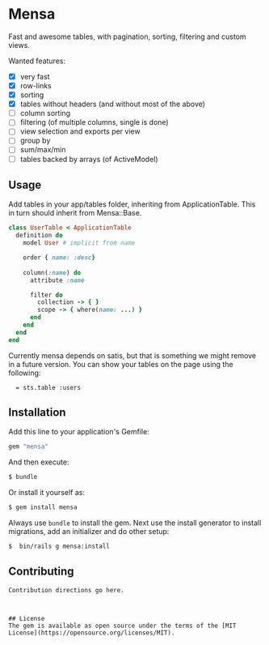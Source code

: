 # Mensa
Fast and awesome tables, with pagination, sorting, filtering and custom views.

Wanted features:
* [X] very fast
* [X] row-links
* [X] sorting
* [X] tables without headers (and without most of the above)
* [ ] column sorting
* [ ] filtering (of multiple columns, single is done)
* [ ] view selection and exports per view
* [ ] group by
* [ ] sum/max/min
* [ ] tables backed by arrays (of ActiveModel)

## Usage

Add tables in your app/tables folder, inheriting from ApplicationTable.
This in turn should inherit from Mensa::Base.

```ruby
class UserTable < ApplicationTable
  definition do
    model User # implicit from name

    order { name: :desc}
    
    column(:name) do
      attribute :name

      filter do
        collection -> { }
        scope -> { where(name: ...) }
      end
    end
  end
end
```

Currently mensa depends on satis, but that is something we might remove in a future version.
You can show your tables on the page using the following:

```slim
  = sts.table :users
```

## Installation
Add this line to your application's Gemfile:

```ruby
gem "mensa"
```

And then execute:
```bash
$ bundle
```

Or install it yourself as:
```bash
$ gem install mensa
```

Always use `bundle` to install the gem. Next use the install generator to install migrations, add an initializer and do other setup:
```bash
$  bin/rails g mensa:install
```

## Contributing
```
Contribution directions go here.



## License
The gem is available as open source under the terms of the [MIT License](https://opensource.org/licenses/MIT).
